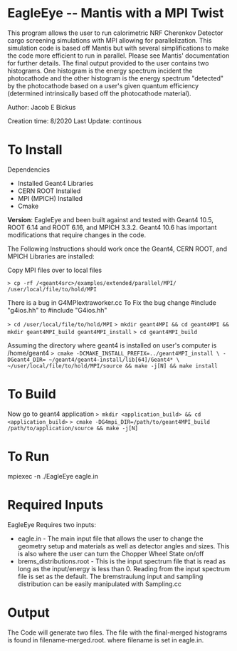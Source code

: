 EagleEye -- Mantis with a MPI Twist
===================================
This program allows the user to run calorimetric NRF Cherenkov Detector cargo screening simulations with MPI allowing for parallelization. This simulation code is based off Mantis but with several simplifications to make the code more efficient to run in parallel. Please see Mantis' documentation for further details. The final output provided to the user contains two histograms. One histogram is the energy spectrum incident the photocathode and the other histogram is the energy spectrum "detected" by the photocathode based on a user's given quantum efficiency (determined intrinsically based off the photocathode material). 

Author: Jacob E Bickus

Creation time: 8/2020
Last Update: continous 

To Install
==

Dependencies
  * Installed Geant4 Libraries 
  * CERN ROOT Installed 
  * MPI (MPICH) Installed 
  * Cmake 
  
__Version__:  EagleEye and been built against and tested with Geant4 10.5, ROOT 6.14 and ROOT 6.16, and MPICH 3.3.2. Geant4 10.6 has important modifications that require changes in the code.

The Following Instructions should work once the Geant4, CERN ROOT, and MPICH Libraries are installed:

Copy MPI files over to local files

`> cp -rf /<geant4src>/examples/extended/parallel/MPI/ /user/local/file/to/hold/MPI`

There is a bug in G4MPIextraworker.cc 
To Fix the bug change #include "g4ios.hh" to #include "G4ios.hh"

`> cd /user/local/file/to/hold/MPI`
`> mkdir geant4MPI && cd geant4MPI && mkdir geant4MPI_build geant4MPI_install`
`> cd geant4MPI_build`

Assuming the directory where geant4 is installed on user's computer is /home/geant4
`> cmake -DCMAKE_INSTALL_PREFIX=../geant4MPI_install \
-DGeant4_DIR= ~/geant4/geant4-install/lib[64]/Geant4* \
~/user/local/file/to/hold/MPI/source && make -j[N] && make install`

To Build
==

Now go to geant4 application
`> mkdir <application_build> && cd <application_build>`
`> cmake -DG4mpi_DIR=/path/to/geant4MPI_build /path/to/application/source && make -j[N]`

To Run
==

mpiexec -n <number of cores> ./EagleEye eagle.in
  
Required Inputs
==

EagleEye Requires two inputs:
* eagle.in - The main input file that allows the user to change the geometry setup and materials as well as detector angles and sizes. This is also where the user can turn the Chopper Wheel State on/off
* brems_distributions.root - This is the input spectrum file that is read as long as the input/energy is less than 0. Reading from the input spectrum file is set as the default. The bremstraulung input and sampling distribution can be easily manipulated with Sampling.cc  

Output
==

The Code will generate two files. The file with the final-merged histograms is found in filename-merged.root. where filename is set in eagle.in.

